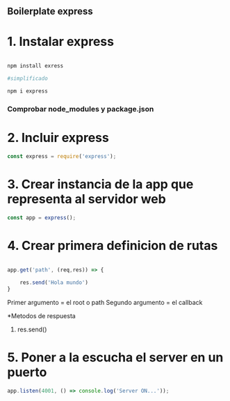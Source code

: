 ## Boilerplate express

# 1. Instalar express

```bash

npm install exress

#simplificado

npm i express


```

### Comprobar node_modules y package.json

# 2. Incluir express

```javascript
const express = require('express');
```

# 3. Crear instancia de la app que representa al servidor web

```javascript
const app = express();
```

# 4. Crear primera definicion de rutas

```javascript

app.get('path', (req,res)) => {

    res.send('Hola mundo')
}


```

Primer argumento = el root o path
Segundo argumento = el callback

\*Metodos de respuesta

1. res.send()

# 5. Poner a la escucha el server en un puerto

```javascript
app.listen(4001, () => console.log('Server ON...'));
```
